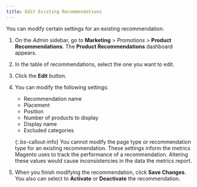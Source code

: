 ```yaml
---
title: Edit Existing Recommendations
---
```


You can modify certain settings for an existing recommendation.

1. On the _Admin_ sidebar, go to **Marketing** > _Promotions_ > **Product Recommendations**. The **Product Recommendations** dashboard appears.

1. In the table of recommendations, select the one you want to edit.

1. Click the **Edit** button.

1. You can modify the following settings:

    * Recommendation name
    * Placement
    * Position
    * Number of products to display
    * Display name
    * Excluded categories

    {:.bs-callout-info}
    You cannot modify the page type or recommendation type for an existing recommendation. These settings inform the metrics Magento uses to track the performance of a recommendation. Altering these values would cause inconsistencies in the data the metrics report.

1. When you finish modifying the recommendation, click **Save Changes**. You also can select to **Activate** or **Deactivate** the recommendation.
